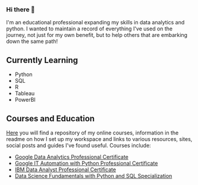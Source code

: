 ### Hi there 👋

I'm an educational professional expanding my skills in data analytics and python. I wanted to maintain a record of everything I've used on the journey, not just for my own benefit, but to help others that are embarking down the same path!

## Currently Learning

- Python
- SQL
- R
- Tableau
- PowerBI

## Courses and Education

[Here](https://github.com/oxbar/course-online-general) you will find a repository of my online courses, information in the readme on how I set up my workspace and links to various resources, sites, social posts and guides I've found useful. Courses include:

- [Google Data Analytics Professional Certificate](https://github.com/oxbar/course-online-general/tree/main/google-data-analytics-professional-certificate)
- [Google IT Automation with Python Professional Certificate](https://github.com/oxbar/course-online-general/tree/main/google-it-automation-with-python-professional-certificate)
- [IBM Data Analyst Professional Certificate](https://github.com/oxbar/course-online-general/tree/main/ibm-data-analyst-professional-certificate)
- [Data Science Fundamentals with Python and SQL Specialization](https://github.com/oxbar/course-online-general/tree/main/data-science-fundamentals-with-python-and-sql-specialization)


<!-- 

TO BE DONE ONE DAY

Intro (A banner one day, visitors, follow)
Courses (Eventually "What I'm Doing" and "What I've Done"
## Projects
## Stats
## About Me
## Contact Me

**oxbar/oxbar** is a ✨ _special_ ✨ repository because its `README.md` (this file) appears on your GitHub profile.

Here are some ideas to get you started:

- 🔭 I’m currently working on ...
- 🌱 I’m currently learning ...
- 👯 I’m looking to collaborate on ...
- 🤔 I’m looking for help with ...
- 💬 Ask me about ...
- 📫 How to reach me: ...
- 😄 Pronouns: ...
- ⚡ Fun fact: ...

-->
